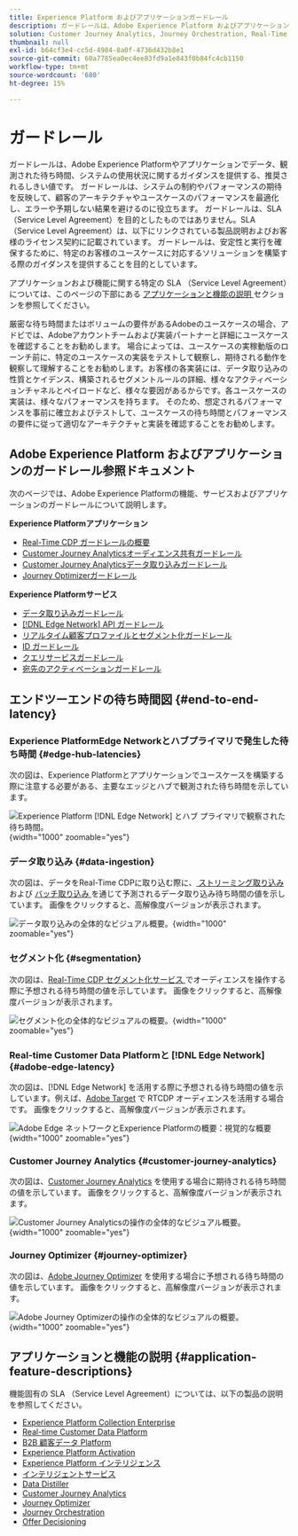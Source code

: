 ```yaml
---
title: Experience Platform およびアプリケーションガードレール
description: ガードレールは、Adobe Experience Platform およびアプリケーション内のコンポーネントとサービスに対するパフォーマンスの期待値と影響を定義します
solution: Customer Journey Analytics, Journey Orchestration, Real-Time Customer Data Platform
thumbnail: null
exl-id: b64cf3e4-cc5d-4984-8a0f-4736d432b8e1
source-git-commit: 60a7785ea0ec4ee83fd9a1e843f0b84fc4cb1150
workflow-type: tm+mt
source-wordcount: '680'
ht-degree: 15%

---
```


# ガードレール

ガードレールは、Adobe Experience Platformやアプリケーションでデータ、観測された待ち時間、システムの使用状況に関するガイダンスを提供する、推奨されるしきい値です。 ガードレールは、システムの制約やパフォーマンスの期待を反映して、顧客のアーキテクチャやユースケースのパフォーマンスを最適化し、エラーや予期しない結果を避けるのに役立ちます。 ガードレールは、SLA （Service Level Agreement）を目的としたものではありません。SLA （Service Level Agreement）は、以下にリンクされている製品説明およびお客様のライセンス契約に記載されています。 ガードレールは、安定性と実行を確保するために、特定のお客様のユースケースに対応するソリューションを構築する際のガイダンスを提供することを目的としています。

アプリケーションおよび機能に関する特定の SLA （Service Level Agreement）については、このページの下部にある [ アプリケーションと機能の説明 ](#application-feature-descriptions) セクションを参照してください。

厳密な待ち時間またはボリュームの要件があるAdobeのユースケースの場合、アドビでは、Adobeアカウントチームおよび実装パートナーと詳細にユースケースを確認することをお勧めします。 場合によっては、ユースケースの実稼動版のローンチ前に、特定のユースケースの実装をテストして観察し、期待される動作を観察して理解することをお勧めします。お客様の各実装には、データ取り込みの性質とケイデンス、構築されるセグメントルールの詳細、様々なアクティベーションチャネルとペイロードなど、様々な要因があるからです。各ユースケースの実装は、様々なパフォーマンスを持ちます。 そのため、想定されるパフォーマンスを事前に確立およびテストして、ユースケースの待ち時間とパフォーマンスの要件に従って適切なアーキテクチャと実装を確認することをお勧めします。


## Adobe Experience Platform およびアプリケーションのガードレール参照ドキュメント

次のページでは、Adobe Experience Platformの機能、サービスおよびアプリケーションのガードレールについて説明します。

**Experience Platformアプリケーション**

* [Real-Time CDP ガードレールの概要 ](https://experienceleague.adobe.com/docs/experience-platform/rtcdp/guardrails/overview.html)
* [Customer Journey Analyticsオーディエンス共有ガードレール ](https://experienceleague.adobe.com/docs/analytics-platform/using/cja-components/audiences/publish.html#latency)
* [Customer Journey Analyticsデータ取り込みガードレール ](https://experienceleague.adobe.com/docs/experience-platform/sources/connectors/adobe-applications/analytics.html#what-is-the-expected-latency-for-analytics-data-on-platform%3F)
* [Journey Optimizerガードレール ](https://experienceleague.adobe.com/docs/journey-optimizer/using/get-started/guardrails.html)

**Experience Platformサービス**

* [データ取り込みガードレール](https://experienceleague.adobe.com/docs/experience-platform/ingestion/guardrails.html)
* [[!DNL Edge Network] API ガードレール ](https://experienceleague.adobe.com/docs/experience-platform/edge-network-server-api/guardrails.html)
* [ リアルタイム顧客プロファイルとセグメント化ガードレール ](https://experienceleague.adobe.com/docs/experience-platform/profile/guardrails.html?lang=ja)
* [ID ガードレール](https://experienceleague.adobe.com/docs/experience-platform/identity/guardrails.html?lang=ja)
* [クエリサービスガードレール](https://experienceleague.adobe.com/docs/experience-platform/query/guardrails.html?lang=ja)
* [宛先のアクティベーションガードレール](https://experienceleague.adobe.com/docs/experience-platform/destinations/guardrails.html?lang=ja)

## エンドツーエンドの待ち時間図 {#end-to-end-latency}

### Experience PlatformEdge Networkとハブプライマリで発生した待ち時間 {#edge-hub-latencies}

次の図は、Experience Platformとアプリケーションでユースケースを構築する際に注意する必要がある、主要なエッジとハブで観測された待ち時間を示しています。

![Experience Platform [!DNL Edge Network] とハブ プライマリで観察された待ち時間。](/help/blueprints/experience-platform/deployment/assets/aep_edge_hub_latency.svg "Experience PlatformEdge Networkとハブのプライマリ監視待ち時間 "){width="1000" zoomable="yes"}

### データ取り込み {#data-ingestion}

次の図は、データをReal-Time CDPに取り込む際に、[ ストリーミング取り込み ](https://experienceleague.adobe.com/docs/experience-platform/ingestion/streaming/overview.html) および [ バッチ取り込み ](https://experienceleague.adobe.com/docs/experience-platform/ingestion/batch/getting-started.html?lang=ja) を通じて予測されるデータ取り込み待ち時間の値を示しています。 画像をクリックすると、高解像度バージョンが表示されます。

![ データ取り込みの全体的なビジュアル概要。](/help/blueprints/experience-platform/deployment/assets/aep_data_flow_guardrails.svg " データ取り込みの大まかな視覚的な概要と待ち時間の値 "){width="1000" zoomable="yes"}

### セグメント化 {#segmentation}

次の図は、[Real-Time CDP セグメント化サービス ](https://experienceleague.adobe.com/docs/experience-platform/segmentation/home.html?lang=ja) でオーディエンスを操作する際に予想される待ち時間の値を示しています。 画像をクリックすると、高解像度バージョンが表示されます。

![ セグメント化の全体的なビジュアルの概要。](/help/blueprints/experience-platform/deployment/assets/segmentation_guardrails.svg " セグメント化の大まかな視覚的な概要と待ち時間の値 "){width="1000" zoomable="yes"}

### Real-time Customer Data Platformと [!DNL Edge Network] {#adobe-edge-latency}

次の図は、[!DNL Edge Network] を活用する際に予想される待ち時間の値を示しています。例えば、[Adobe Target](https://experienceleague.adobe.com/docs/experience-platform/destinations/catalog/personalization/adobe-target-connection.html?lang=ja) で RTCDP オーディエンスを活用する場合です。 画像をクリックすると、高解像度バージョンが表示されます。

![Adobe Edge ネットワークとExperience Platformの概要：視覚的な概要](/help/blueprints/experience-platform/deployment/assets/RTCDP_Edge_guardrails.svg "Adobe Targetへのオーディエンスの書き出しの概要と待ち時間 "){width="1000" zoomable="yes"}

### Customer Journey Analytics {#customer-journey-analytics}

次の図は、[Customer Journey Analytics](https://experienceleague.adobe.com/docs/analytics-platform/using/cja-overview/cja-overview.html?lang=en) を使用する場合に期待される待ち時間の値を示しています。 画像をクリックすると、高解像度バージョンが表示されます。

![Customer Journey Analyticsの操作の全体的なビジュアル概要。](/help/blueprints/experience-platform/deployment/assets/CJA_guardrails.svg "Customer Journey Analyticsの大まかなビジュアル概要と待ち時間の値の操作 "){width="1000" zoomable="yes"}

### Journey Optimizer {#journey-optimizer}

次の図は、[Adobe Journey Optimizer](https://experienceleague.adobe.com/docs/journey-optimizer/using/get-started/get-started.html?lang=en) を使用する場合に予想される待ち時間の値を示しています。 画像をクリックすると、高解像度バージョンが表示されます。

![Adobe Journey Optimizerの操作の全体的なビジュアルの概要。](/help/blueprints/experience-platform/deployment/assets/AJO_guardrails.svg "Adobe Journey Optimizerの大まかなビジュアル概要と待ち時間の値の操作 "){width="1000" zoomable="yes"}

## アプリケーションと機能の説明 {#application-feature-descriptions}

機能固有の SLA （Service Level Agreement）については、以下の製品の説明を参照してください。

* [Experience Platform Collection Enterprise](https://helpx.adobe.com/jp/legal/product-descriptions/adobe-experience-platform-collection-enterprise.html)
* [Real-time Customer Data Platform](https://helpx.adobe.com/jp/legal/product-descriptions/real-time-customer-data-platform.html)
* [B2B 顧客データ Platform](https://helpx.adobe.com/jp/legal/product-descriptions/adobe-experience-platform-b2b.html)
* [Experience Platform Activation](https://helpx.adobe.com/jp/legal/product-descriptions/adobe-experience-platform0.html)
* [Experience Platform インテリジェンス](https://helpx.adobe.com/jp/legal/product-descriptions/adobe-experience-platform-intelligence---product-description.html)
* [インテリジェントサービス](https://helpx.adobe.com/jp/legal/product-descriptions/intelligent-services.html)
* [Data Distiller](https://helpx.adobe.com/jp/legal/product-descriptions/data-distiller.html)
* [Customer Journey Analytics](https://helpx.adobe.com/jp/legal/product-descriptions/customer-journey-analytics.html)
* [Journey Optimizer](https://helpx.adobe.com/jp/legal/product-descriptions/adobe-journey-optimizer.html)
* [Journey Orchestration](https://helpx.adobe.com/jp/legal/product-descriptions/journey-orchestration.html)
* [Offer Decisioning](https://helpx.adobe.com/jp/legal/product-descriptions/offer-decisioning-app-service.html)
